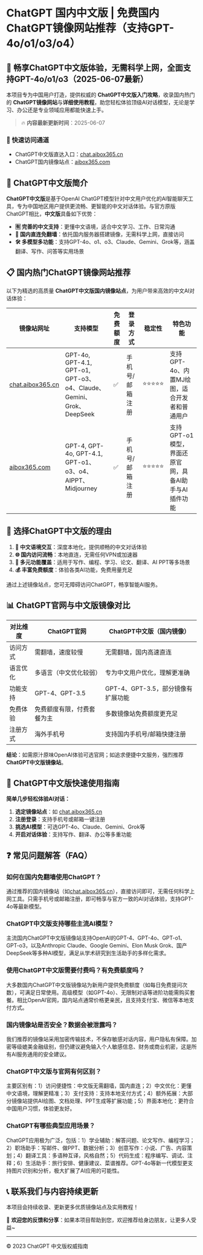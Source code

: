 # ChatGPT 国内中文版 | 免费国内ChatGPT镜像网站推荐（支持GPT-4o/o1/o3/o4）

## 📢 畅享ChatGPT中文版体验，无需科学上网，全面支持GPT-4o/o1/o3（2025-06-07最新）

本项目专为中国用户打造，提供权威的 **ChatGPT中文版入门攻略**，收录国内热门的 **ChatGPT镜像网站**与**详细使用教程**，助您轻松体验顶级AI对话模型，无论是学习、办公还是专业领域应用都能快速上手。

> 🔥 **内容最新更新时间**：2025-06-07

### 🚀 快速访问通道

- ChatGPT中文版直达入口：[chat.aibox365.cn](https://chat.aibox365.cn)
- ChatGPT国内镜像站点：[aibox365.com](https://aibox365.com)

## 🤔 ChatGPT中文版简介

**ChatGPT中文版**是基于OpenAI ChatGPT模型针对中文用户优化的AI智能聊天工具，专为中国地区用户提供更流畅、更智能的中文对话体验。与官方原版ChatGPT相比，**中文版**具备如下优势：

- **🈶 完善的中文支持**：更懂中文语境，适合中文学习、工作、日常沟通
- **🚀 国内直连免翻墙**：依托国内服务器搭建镜像，无需科学上网，直接访问
- **🛠️ 多模型多功能**：支持GPT-4o、o1、o3、Claude、Gemini、Grok等，涵盖翻译、写作、问答等实用场景

## 📋 国内热门ChatGPT镜像网站推荐

以下为精选的高质量 **ChatGPT中文版国内镜像站点**，为用户带来高效的中文AI对话体验：

| 镜像站网址 | 支持模型 | 免费额度 | 登录方式 | 稳定性 | 特色功能 |
|------------|----------|----------|----------|--------|----------|
| [chat.aibox365.cn](https://chat.aibox365.cn) | GPT-4o, GPT-4.1, GPT-o1, GPT-o3、o4、Claude、Gemini、Grok、DeepSeek | ✅ | 手机号/邮箱注册 | ⭐⭐⭐⭐⭐ | 支持GPT-4o、内置MJ绘图，适合开发者和普通用户 |
| [aibox365.com](https://aibox365.com) | GPT-4, GPT-4o, GPT-4.1, GPT-o1、o3、o4、AIPPT、Midjourney | ✅ | 手机号/邮箱注册 | ⭐⭐⭐⭐⭐ | 支持GPT-o1模型，界面还原官网，具备AI助手与AI插件功能 |

## 🌟 选择ChatGPT中文版的理由

1. **📝 中文语境交互**：深度本地化，提供顺畅的中文对话体验
2. **🌐 国内访问流畅**：本地直连，无需任何VPN或加速器
3. **🎯 多元功能覆盖**：适用于写作、编程、学习、论文、翻译、AI PPT等多场景
4. **💰 丰富免费额度**：体验各类AI功能，免费用量充足

通过上述镜像站点，您可无障碍访问ChatGPT，畅享智能AI服务。

## 📊 ChatGPT官网与中文版镜像对比

| 对比维度 | ChatGPT官网 | ChatGPT中文版（国内镜像） |
|----------|-------------|--------------------------|
| 访问方式 | 需翻墙，速度较慢 | 无需翻墙，国内高速直连 |
| 语言优化 | 多语言（中文优化较弱） | 专为中文用户优化，理解更准确 |
| 功能支持 | GPT-4、GPT-3.5 | GPT-4、GPT-3.5，部分镜像有扩展功能 |
| 免费体验 | 免费额度有限，付费套餐为主 | 多数镜像站免费额度更充足 |
| 注册方式 | 海外手机号 | 支持国内手机号/邮箱快捷注册 |

**结论**：如需原汁原味OpenAI体验可选官网；如追求便捷中文服务，强烈推荐 **ChatGPT中文版镜像站**。

## 📝 ChatGPT中文版快速使用指南

**简单几步轻松体验AI对话：**

1. **选定镜像站点**：如 [chat.aibox365.cn](https://chat.aibox365.cn)
2. **注册登录**：支持手机号或邮箱一键注册
3. **挑选AI模型**：可选GPT-4o、Claude、Gemini、Grok等
4. **开启对话体验**：支持写作、翻译、办公等多重功能

## ❓ 常见问题解答（FAQ）

### 如何在国内免翻墙使用ChatGPT？

通过推荐的国内镜像站（如[chat.aibox365.cn](https://chat.aibox365.cn)），直接访问即可，无需任何科学上网工具。只需手机号或邮箱注册，即可畅享与官方一致的AI对话体验，支持GPT-4o等最新模型。

### ChatGPT中文版支持哪些主流AI模型？

主流国内ChatGPT中文版镜像站支持OpenAI的GPT-4、GPT-4o、GPT-o1、GPT-o3，以及Anthropic Claude、Google Gemini、Elon Musk Grok、国产DeepSeek等多种AI模型，满足从学术研究到生活助手的多样化需求。

### 使用ChatGPT中文版需要付费吗？有免费额度吗？

大多数国内ChatGPT中文版镜像站为新用户提供免费额度（如每日免费提问次数），可满足日常使用。高级模型（如GPT-4o）、无限制对话等进阶功能需购买套餐。相比OpenAI官网，国内站点通常价格更亲民，且支持支付宝、微信等本地支付方式。

### 国内镜像站是否安全？数据会被泄露吗？

我们推荐的镜像站采用加密传输技术，不保存敏感对话内容，用户隐私有保障。加密等级媲美金融级别，但仍建议避免输入个人敏感信息、财务或商业机密，这是所有AI服务通用的安全建议。

### ChatGPT中文版与官网有何区别？

主要区别有：1）访问便捷性：中文版无需翻墙，国内直连；2）中文优化：更懂中文语境，理解更精准；3）支付支持：支持本地支付方式；4）额外拓展：大部分镜像站提供AI绘图、文档处理、PPT生成等扩展功能；5）界面本地化：更符合中国用户习惯，体验更友好。

### ChatGPT有哪些典型应用场景？

ChatGPT应用极为广泛，包括：1）学业辅助：解答问题、论文写作、编程学习；2）职场助手：写邮件、做PPT、数据分析；3）创意写作：小说、广告、内容策划；4）翻译工具：多语种互译，风格自然；5）代码生成：程序编写、调试、注释；6）生活助手：旅行安排、健康建议、菜谱推荐。GPT-4o等新一代模型更支持图片识别和分析，极大扩展了AI应用的可能性。

## 📞 联系我们与内容持续更新

本项目会持续收录、更新更多优质镜像站点及实用教程！

🌟 **欢迎您的反馈和分享**：如果本项目帮助到您，欢迎推荐给身边朋友，让更多人受益~

---

© 2023 ChatGPT 中文版权威指南
